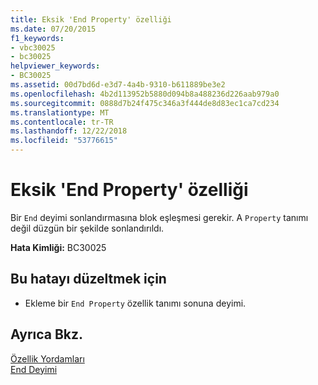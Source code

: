 ```yaml
---
title: Eksik 'End Property' özelliği
ms.date: 07/20/2015
f1_keywords:
- vbc30025
- bc30025
helpviewer_keywords:
- BC30025
ms.assetid: 00d7bd6d-e3d7-4a4b-9310-b611889be3e2
ms.openlocfilehash: 4b2d113952b5880d094b8a488236d226aab979a0
ms.sourcegitcommit: 0888d7b24f475c346a3f444de8d83ec1ca7cd234
ms.translationtype: MT
ms.contentlocale: tr-TR
ms.lasthandoff: 12/22/2018
ms.locfileid: "53776615"
---
```

# <a name="property-missing-end-property"></a>Eksik 'End Property' özelliği
Bir `End` deyimi sonlandırmasına blok eşleşmesi gerekir. A `Property` tanımı değil düzgün bir şekilde sonlandırıldı.  
  
 **Hata Kimliği:** BC30025  
  
## <a name="to-correct-this-error"></a>Bu hatayı düzeltmek için  
  
-   Ekleme bir `End Property` özellik tanımı sonuna deyimi.  
  
## <a name="see-also"></a>Ayrıca Bkz.  
 [Özellik Yordamları](../../visual-basic/programming-guide/language-features/procedures/property-procedures.md)  
 [End Deyimi](../../visual-basic/language-reference/statements/end-statement.md)
